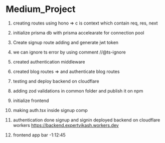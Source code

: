 # Medium_Project

1. creating routes using hono  => c is context which contain   req, res, next

2. initialize prisma db with prisma accelearate for connection pool

3. Create signup route adding and generate jwt token    

4. we can ignore ts error by using comment //@ts-ignore

5. created authentication middleware 
    
6. created blog routes => and authenticate blog routes

7. testing and deploy backend on cloudflare

8. adding zod validations in common folder and publish it on npm

9. initialize frontend 

10. making auth.tsx inside signup comp

11. authentication done signup and signin
deployed backend on cloudflare workers 
https://backend.expertvikash.workers.dev

12. frontend app bar -1:12:45